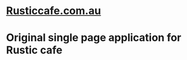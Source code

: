 # <a href="rusticcafe.com.au">Rusticcafe.com.au</a>
# Original single page application for Rustic cafe
